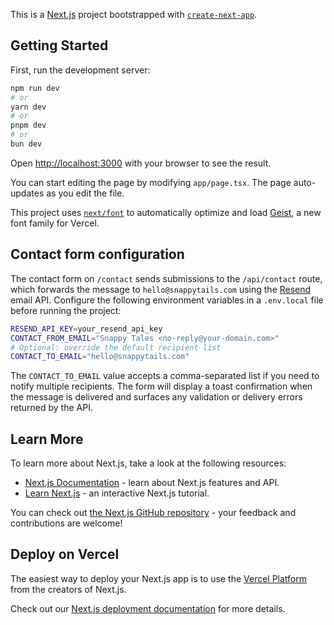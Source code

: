 This is a [Next.js](https://nextjs.org) project bootstrapped with [`create-next-app`](https://nextjs.org/docs/app/api-reference/cli/create-next-app).

## Getting Started

First, run the development server:

```bash
npm run dev
# or
yarn dev
# or
pnpm dev
# or
bun dev
```

Open [http://localhost:3000](http://localhost:3000) with your browser to see the result.

You can start editing the page by modifying `app/page.tsx`. The page auto-updates as you edit the file.

This project uses [`next/font`](https://nextjs.org/docs/app/building-your-application/optimizing/fonts) to automatically optimize and load [Geist](https://vercel.com/font), a new font family for Vercel.

## Contact form configuration

The contact form on `/contact` sends submissions to the `/api/contact` route, which forwards the message to
`hello@snappytails.com` using the [Resend](https://resend.com) email API. Configure the following environment variables in a
`.env.local` file before running the project:

```bash
RESEND_API_KEY=your_resend_api_key
CONTACT_FROM_EMAIL="Snappy Tales <no-reply@your-domain.com>"
# Optional: override the default recipient list
CONTACT_TO_EMAIL="hello@snappytails.com"
```

The `CONTACT_TO_EMAIL` value accepts a comma-separated list if you need to notify multiple recipients. The form will display a
toast confirmation when the message is delivered and surfaces any validation or delivery errors returned by the API.

## Learn More

To learn more about Next.js, take a look at the following resources:

- [Next.js Documentation](https://nextjs.org/docs) - learn about Next.js features and API.
- [Learn Next.js](https://nextjs.org/learn) - an interactive Next.js tutorial.

You can check out [the Next.js GitHub repository](https://github.com/vercel/next.js) - your feedback and contributions are welcome!

## Deploy on Vercel

The easiest way to deploy your Next.js app is to use the [Vercel Platform](https://vercel.com/new?utm_medium=default-template&filter=next.js&utm_source=create-next-app&utm_campaign=create-next-app-readme) from the creators of Next.js.

Check out our [Next.js deployment documentation](https://nextjs.org/docs/app/building-your-application/deploying) for more details.
